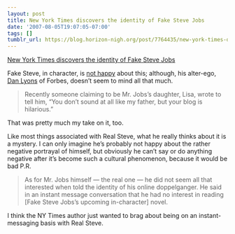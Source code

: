 ```yaml
---
layout: post
title: New York Times discovers the identity of Fake Steve Jobs
date: '2007-08-05T19:07:05-07:00'
tags: []
tumblr_url: https://blog.horizon-nigh.org/post/7764435/new-york-times-discovers-the-identity-of-fake
---
```

[New York Times discovers the identity of Fake Steve Jobs](http://www.nytimes.com/2007/08/06/technology/06steve.html?_r=1&hp&oref=slogin)  

Fake Steve, in character, is [not happy](http://fakesteve.blogspot.com/2007/08/damn-i-am-so-busted-yo.html) about this; although, his alter-ego, [Dan Lyons](http://floatingpoint.wordpress.com/) of Forbes, doesn’t seem to mind all that much.

> Recently someone claiming to be Mr. Jobs’s daughter, Lisa, wrote to tell him, “You don’t sound at all like my father, but your blog is hilarious.”

That was pretty much my take on it, too.&nbsp;

Like most things associated with Real Steve, what he really thinks about it is a mystery. I can only imagine he’s probably not happy about the rather negative portrayal of himself, but obviously he can’t say or do anything negative after it’s become such a cultural phenomenon, because it would be bad P.R.

> As for Mr. Jobs himself — the real one — he did not seem all that interested when told the identity of his online doppelganger. He said in an instant message conversation that he had no interest in reading [Fake Steve Jobs’s upcoming in-character] novel.

I think the NY Times author just wanted to brag about being on an instant-messaging basis with Real Steve.

